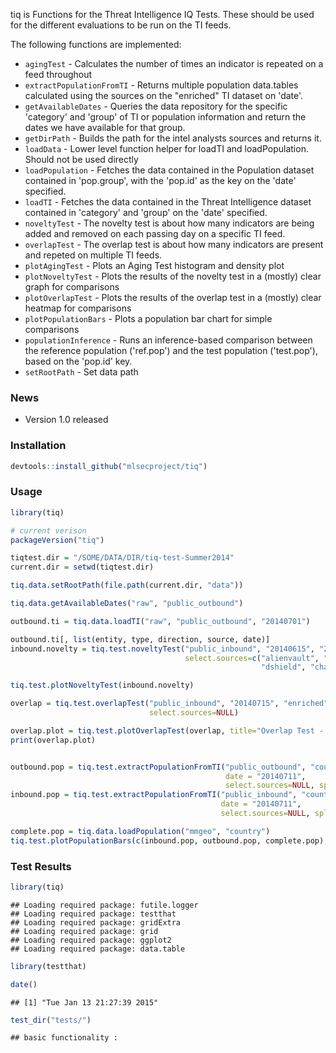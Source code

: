 tiq is Functions for the Threat Intelligence IQ Tests. These should be used for the different evaluations to be run on the TI feeds.

The following functions are implemented:

-   `agingTest` - Calculates the number of times an indicator is repeated on a feed throughout
-   `extractPopulationFromTI` - Returns multiple population data.tables calculated using the sources on the "enriched" TI dataset on 'date'.
-   `getAvailableDates` - Queries the data repository for the specific 'category' and 'group' of TI or population information and return the dates we have available for that group.
-   `getDirPath` - Builds the path for the intel analysts sources and returns it.
-   `loadData` - Lower level function helper for loadTI and loadPopulation. Should not be used directly
-   `loadPopulation` - Fetches the data contained in the Population dataset contained in 'pop.group', with the 'pop.id' as the key on the 'date' specified.
-   `loadTI` - Fetches the data contained in the Threat Intelligence dataset contained in 'category' and 'group' on the 'date' specified.
-   `noveltyTest` - The novelty test is about how many indicators are being added and removed on each passing day on a specific TI feed.
-   `overlapTest` - The overlap test is about how many indicators are present and repeted on multiple TI feeds.
-   `plotAgingTest` - Plots an Aging Test histogram and density plot
-   `plotNoveltyTest` - Plots the results of the novelty test in a (mostly) clear graph for comparisons
-   `plotOverlapTest` - Plots the results of the overlap test in a (mostly) clear heatmap for comparisons
-   `plotPopulationBars` - Plots a population bar chart for simple comparisons
-   `populationInference` - Runs an inference-based comparison between the reference population ('ref.pop') and the test population ('test.pop'), based on the 'pop.id' key.
-   `setRootPath` - Set data path

### News

-   Version 1.0 released

### Installation

``` r
devtools::install_github("mlsecproject/tiq")
```

### Usage

``` r
library(tiq)

# current verison
packageVersion("tiq")

tiqtest.dir = "/SOME/DATA/DIR/tiq-test-Summer2014"
current.dir = setwd(tiqtest.dir)

tiq.data.setRootPath(file.path(current.dir, "data"))

tiq.data.getAvailableDates("raw", "public_outbound")

outbound.ti = tiq.data.loadTI("raw", "public_outbound", "20140701")

outbound.ti[, list(entity, type, direction, source, date)]
inbound.novelty = tiq.test.noveltyTest("public_inbound", "20140615", "20140630",
                                       select.sources=c("alienvault", "blocklistde",
                                                        "dshield", "charleshaley"))

tiq.test.plotNoveltyTest(inbound.novelty)

overlap = tiq.test.overlapTest("public_inbound", "20140715", "enriched",
                               select.sources=NULL)

overlap.plot = tiq.test.plotOverlapTest(overlap, title="Overlap Test - Inbound Data - 20140715")
print(overlap.plot)


outbound.pop = tiq.test.extractPopulationFromTI("public_outbound", "country",
                                                date = "20140711",
                                                select.sources=NULL, split.ti=F)
inbound.pop = tiq.test.extractPopulationFromTI("public_inbound", "country",
                                               date = "20140711",
                                               select.sources=NULL, split.ti=F)

complete.pop = tiq.data.loadPopulation("mmgeo", "country")
tiq.test.plotPopulationBars(c(inbound.pop, outbound.pop, complete.pop), "country")
```

### Test Results

``` r
library(tiq)
```

    ## Loading required package: futile.logger
    ## Loading required package: testthat
    ## Loading required package: gridExtra
    ## Loading required package: grid
    ## Loading required package: ggplot2
    ## Loading required package: data.table

``` r
library(testthat)

date()
```

    ## [1] "Tue Jan 13 21:27:39 2015"

``` r
test_dir("tests/")
```

    ## basic functionality :
